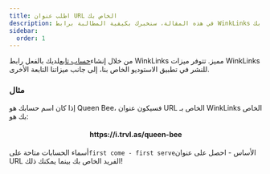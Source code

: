 ```yaml
---
title: اطلب عنوان URL الخاص بك
description: في هذه المقالة، سنخبرك بكيفية المطالبة برابط WinkLinks الخاص بك.
sidebar:
  order: 1
---
```

من خلال إنشاء[حساب تابع](/studio/what-is-studio)لديك بالفعل رابط WinkLinks مميز. تتوفر ميزات WinkLinks للنشر في تطبيق الاستوديو الخاص بنا، إلى جانب ميزاتنا التابعة الأخرى.

### مثال

إذا كان اسم حسابك هو Queen Bee، فسيكون عنوان URL الخاص بـ WinkLinks الخاص بك هو:

<h4 align="center">https://i.trvl.as/queen-bee</h4>


أسماء الحسابات متاحة على`first come - first serve`الأساس - احصل على عنوان URL الفريد الخاص بك بينما يمكنك ذلك!

